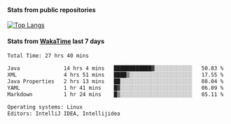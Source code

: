 #### Stats from public repositories

[![Top Langs](https://github-readme-stats.vercel.app/api/top-langs/?username=hyoghurt&layout=compact&exclude_repo=multiserver,docker_compose&langs_count=6)](https://github.com/anuraghazra/github-readme-stats)

#### Stats from [WakaTime](https://wakatime.com/@hyoghurt) last 7 days
<!--START_SECTION:waka-->

```txt
Total Time: 27 hrs 40 mins

Java              14 hrs 4 mins   ████████████▓░░░░░░░░░░░░   50.83 %
XML               4 hrs 51 mins   ████▒░░░░░░░░░░░░░░░░░░░░   17.55 %
Java Properties   2 hrs 13 mins   ██░░░░░░░░░░░░░░░░░░░░░░░   08.04 %
YAML              1 hr 41 mins    █▓░░░░░░░░░░░░░░░░░░░░░░░   06.09 %
Markdown          1 hr 24 mins    █▒░░░░░░░░░░░░░░░░░░░░░░░   05.11 %

Operating systems: Linux
Editors: IntelliJ IDEA, Intellijidea
```

<!--END_SECTION:waka-->
